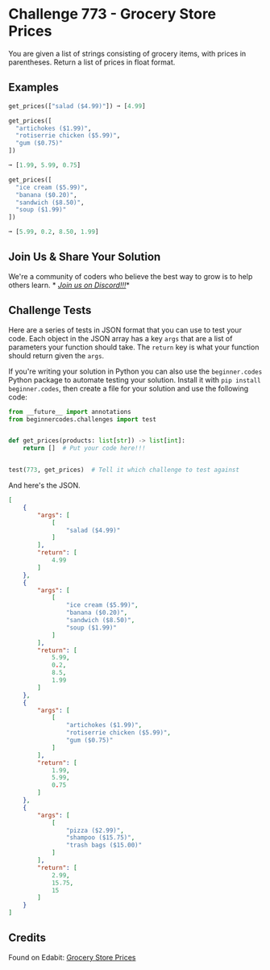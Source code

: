 # Challenge 773 - Grocery Store Prices

You are given a list of strings consisting of grocery items, with prices in parentheses. Return a list of prices in float format.

## Examples
```python
get_prices(["salad ($4.99)"]) ➞ [4.99]

get_prices([
  "artichokes ($1.99)",
  "rotiserrie chicken ($5.99)",
  "gum ($0.75)"
])

➞ [1.99, 5.99, 0.75]

get_prices([
  "ice cream ($5.99)",
  "banana ($0.20)",
  "sandwich ($8.50)",
  "soup ($1.99)"
])

➞ [5.99, 0.2, 8.50, 1.99]
```
## Join Us & Share Your Solution

We're a community of coders who believe the best way to grow is to help others learn. *
*[Join us on Discord!!!](https://discord.gg/sfHykntuGy)**

## Challenge Tests

Here are a series of tests in JSON format that you can use to test your code. Each object in the JSON array has a
key `args` that are a list of parameters your function should take. The `return` key is what your function should return
given the `args`.

If you're writing your solution in Python you can also use the `beginner.codes` Python package to automate testing your
solution. Install it with `pip install beginner.codes`, then create a file for your solution and use the following code:

```python
from __future__ import annotations
from beginnercodes.challenges import test


def get_prices(products: list[str]) -> list[int]:
    return []  # Put your code here!!!


test(773, get_prices)  # Tell it which challenge to test against
```

And here's the JSON.

```json
[
    {
        "args": [
            [
                "salad ($4.99)"
            ]
        ],
        "return": [
            4.99
        ]
    },
    {
        "args": [
            [
                "ice cream ($5.99)",
                "banana ($0.20)",
                "sandwich ($8.50)",
                "soup ($1.99)"
            ]
        ],
        "return": [
            5.99,
            0.2,
            8.5,
            1.99
        ]
    },
    {
        "args": [
            [
                "artichokes ($1.99)",
                "rotiserrie chicken ($5.99)",
                "gum ($0.75)"
            ]
        ],
        "return": [
            1.99,
            5.99,
            0.75
        ]
    },
    {
        "args": [
            [
                "pizza ($2.99)",
                "shampoo ($15.75)",
                "trash bags ($15.00)"
            ]
        ],
        "return": [
            2.99,
            15.75,
            15
        ]
    }
]
```

## Credits

Found on Edabit: [Grocery Store Prices](https://edabit.com/challenge/tQPApXhwoQ6zztxWJ)
